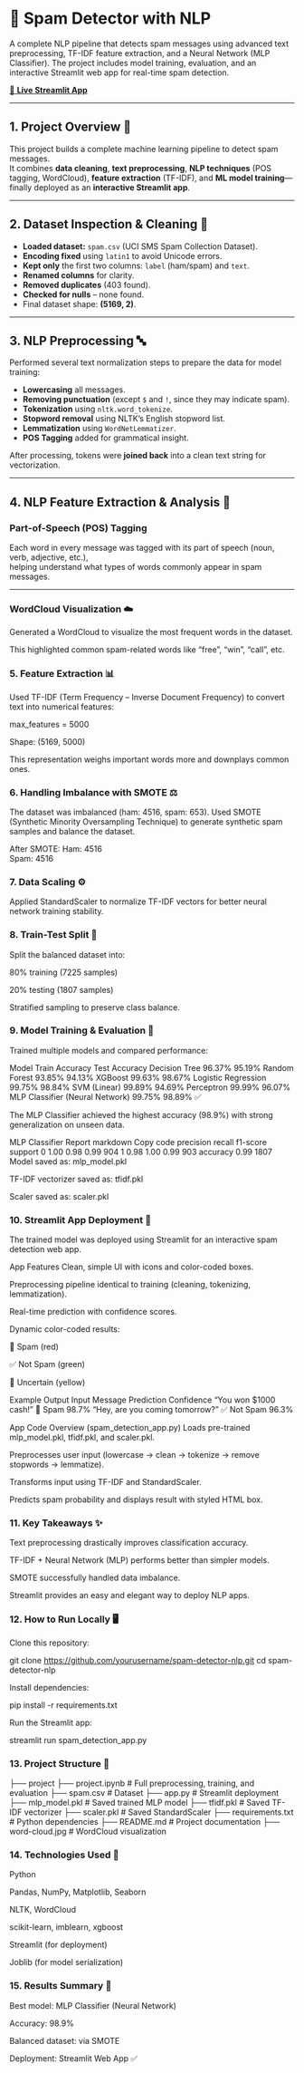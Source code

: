 # 📩 Spam Detector with NLP  
A complete NLP pipeline that detects spam messages using advanced text preprocessing, TF-IDF feature extraction, and a Neural Network (MLP Classifier). The project includes model training, evaluation, and an interactive Streamlit web app for real-time spam detection.

[🔗 **Live Streamlit App**](https://spam-detector-with-nlp.streamlit.app/)  

---

## **1. Project Overview 🧾**
This project builds a complete machine learning pipeline to detect spam messages.  
It combines **data cleaning**, **text preprocessing**, **NLP techniques** (POS tagging, WordCloud), **feature extraction** (TF-IDF), and **ML model training**—finally deployed as an **interactive Streamlit app**.

---

## **2. Dataset Inspection & Cleaning 🧹**
- **Loaded dataset:** `spam.csv` (UCI SMS Spam Collection Dataset).  
- **Encoding fixed** using `latin1` to avoid Unicode errors.  
- **Kept only** the first two columns: `label` (ham/spam) and `text`.  
- **Renamed columns** for clarity.  
- **Removed duplicates** (403 found).  
- **Checked for nulls** – none found.  
- Final dataset shape: **(5169, 2)**.  

---

## **3. NLP Preprocessing 🔤**
Performed several text normalization steps to prepare the data for model training:

- **Lowercasing** all messages.  
- **Removing punctuation** (except `$` and `!`, since they may indicate spam).  
- **Tokenization** using `nltk.word_tokenize`.  
- **Stopword removal** using NLTK’s English stopword list.  
- **Lemmatization** using `WordNetLemmatizer`.  
- **POS Tagging** added for grammatical insight.

After processing, tokens were **joined back** into a clean text string for vectorization.

---

## **4. NLP Feature Extraction & Analysis 🧠**

### **Part-of-Speech (POS) Tagging**
Each word in every message was tagged with its part of speech (noun, verb, adjective, etc.),  
helping understand what types of words commonly appear in spam messages.  

---

### **WordCloud Visualization ☁️**
Generated a WordCloud to visualize the most frequent words in the dataset.

This highlighted common spam-related words like “free”, “win”, “call”, etc.

### 5. Feature Extraction 📊
Used TF-IDF (Term Frequency – Inverse Document Frequency) to convert text into numerical features:

max_features = 5000

Shape: (5169, 5000)

This representation weighs important words more and downplays common ones.

### 6. Handling Imbalance with SMOTE ⚖️
The dataset was imbalanced (ham: 4516, spam: 653).
Used SMOTE (Synthetic Minority Oversampling Technique) to generate synthetic spam samples and balance the dataset.

After SMOTE:
Ham: 4516  
Spam: 4516

### 7. Data Scaling ⚙️
Applied StandardScaler to normalize TF-IDF vectors for better neural network training stability.

### 8. Train-Test Split 🧪
Split the balanced dataset into:

80% training (7225 samples)

20% testing (1807 samples)

Stratified sampling to preserve class balance.

### 9. Model Training & Evaluation 🤖
Trained multiple models and compared performance:

Model	Train Accuracy	Test Accuracy
Decision Tree	96.37%	95.19%
Random Forest	93.85%	94.13%
XGBoost	99.63%	98.67%
Logistic Regression	99.75%	98.84%
SVM (Linear)	99.89%	94.69%
Perceptron	99.99%	96.07%
MLP Classifier (Neural Network)	99.75%	98.89% ✅

The MLP Classifier achieved the highest accuracy (98.9%) with strong generalization on unseen data.

MLP Classifier Report
markdown
Copy code
              precision    recall  f1-score   support
           0       1.00      0.98      0.99       904
           1       0.98      1.00      0.99       903
    accuracy                           0.99      1807
Model saved as: mlp_model.pkl

TF-IDF vectorizer saved as: tfidf.pkl

Scaler saved as: scaler.pkl

### 10. Streamlit App Deployment 🚀
The trained model was deployed using Streamlit for an interactive spam detection web app.

App Features
Clean, simple UI with icons and color-coded boxes.

Preprocessing pipeline identical to training (cleaning, tokenizing, lemmatization).

Real-time prediction with confidence scores.

Dynamic color-coded results:

🛑 Spam (red)

✅ Not Spam (green)

🤔 Uncertain (yellow)

Example Output
Input Message	Prediction	Confidence
“You won $1000 cash!”	🛑 Spam	98.7%
“Hey, are you coming tomorrow?”	✅ Not Spam	96.3%

App Code Overview (spam_detection_app.py)
Loads pre-trained mlp_model.pkl, tfidf.pkl, and scaler.pkl.

Preprocesses user input (lowercase → clean → tokenize → remove stopwords → lemmatize).

Transforms input using TF-IDF and StandardScaler.

Predicts spam probability and displays result with styled HTML box.

### 11. Key Takeaways ✨
Text preprocessing drastically improves classification accuracy.

TF-IDF + Neural Network (MLP) performs better than simpler models.

SMOTE successfully handled data imbalance.

Streamlit provides an easy and elegant way to deploy NLP apps.

### 12. How to Run Locally 🖥️
Clone this repository:

git clone https://github.com/yourusername/spam-detector-nlp.git
cd spam-detector-nlp

Install dependencies:

pip install -r requirements.txt

Run the Streamlit app:

streamlit run spam_detection_app.py

### 13. Project Structure 📂

├── project
    ├── project.ipynb               # Full preprocessing, training, and evaluation
    ├── spam.csv                    # Dataset 
├── app.py                          # Streamlit deployment
├── mlp_model.pkl                   # Saved trained MLP model
├── tfidf.pkl                       # Saved TF-IDF vectorizer
├── scaler.pkl                      # Saved StandardScaler
├── requirements.txt                # Python dependencies
├── README.md                       # Project documentation
├── word-cloud.jpg                  # WordCloud visualization
### 14. Technologies Used 🧰

Python

Pandas, NumPy, Matplotlib, Seaborn

NLTK, WordCloud

scikit-learn, imblearn, xgboost

Streamlit (for deployment)

Joblib (for model serialization)

### 15. Results Summary 🏁
Best model: MLP Classifier (Neural Network)

Accuracy: 98.9%

Balanced dataset: via SMOTE

Deployment: Streamlit Web App ✅

